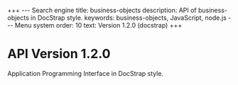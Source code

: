 +++
--- Search engine
title:        business-objects
description:  API of business-objects in DocStrap style.
keywords:     business-objects, JavaScript, node.js
--- Menu system
order:        10
text:         Version 1.2.0 (docstrap)
+++

# API Version 1.2.0

Application Programming Interface in DocStrap style.
